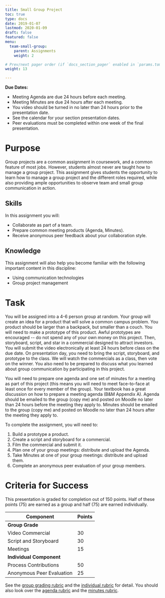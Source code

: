 ```yaml
---
title: Small Group Project
toc: true
type: docs
date: 2019-01-07
lastmod: 2020-01-09
draft: false
featured: false
menu:
  team-small-group:
    parent: Assignments
    weight: 2

# Prev/next pager order (if `docs_section_pager` enabled in `params.toml`)
weight: 13

---
```


**Due Dates:**

  * Meeting Agenda are due 24 hours before each meeting.
  * Meeting Minutes are due 24 hours after each meeting.
  * You video should be turned in no later than 24 hours prior to the presentation date.
  * See the calendar for your section presentation dates.
  * Peer evaluations must be completed within one week of the final presentation.

Purpose
=======

Group projects are a common assignment in coursework, and a common feature of most jobs.
However, students almost never are taught how to manage a group project.
This assignment gives students the opportunity to learn how to manage a group project and the different roles required, while also providing ample opportunities to observe team and small group communication in action.

Skills
------

In this assignment you will:

* Collaborate as part of a team.
* Prepare common meeting products (Agenda, Minutes).
* Receive anonymous peer feedback about your collaboration style.

Knowledge
---------

This assignment will also help you become familiar with the following important content in this discipline:

* Using communication technologies
* Group project management

Task
====

You will be assigned into a 4-6 person group at random.
Your group will create an idea for a product that will solve a common campus problem.
You product should be larger than a backpack, but smaller than a couch.
You will need to make a prototype of this product.
Awful prototypes are encouraged -- do not spend any of your own money on this project.
Then, storyboard, script, and star in a commercial designed to attract investors.
You will submit the video electronically at least 24 hours before class on the due date.
On presentation day, you need to bring the script, storyboard, and prototype to the class.
We will watch the commercials as a class, then vote on the winner.
You also need to be prepared to discuss what you learned about group communication by participating in this project.

You will need to prepare one agenda and one set of minutes for a meeting as part of this project (this means you will need to meet face-to-face at least once for every member of the group).
Your textbook has a great discussion on how to prepare a meeting agenda (B&M Appendix A).
Agenda should be emailed to the group (copy me) and posted on Moodle no later than 24 hours before the meeting they apply to.
Minutes should be emailed to the group (copy me) and posted on Moodle no later than 24 hours after the meeting they apply to.

To complete the assignment, you will need to:

1. Build a prototype a product.
2. Create a script and storyboard for a commercial.
3. Film the commercial and submit it.
4. Plan one of your group meetings: distribute and upload the Agenda.
5. Take Minutes at one of your group meetings: distribute and upload them.
6. Complete an anonymous peer evaluation of your group members.

<!--
Examples
--------

Here is an example debate.[^student-permission]

{{< youtube 9oiPG1VIzR4 >}}
-->

Criteria for Success
====================

This presentation is graded for completion out of 150 points. Half of these points (75) are earned as a group and half (75) are earned individually.


Component                       | Points
--------------------------------|-------
**Group Grade**                 |
Video Commercial                | 30
Script and Storyboard           | 30
Meetings                        | 15
**Individual Component**        |
Process Contributions           | 50
Anonymous Peer Evaluation       | 25

See the [group grading rubric][small-project-group-rubric] and the [individual rubric][small-project-individual-rubric] for detail.
You should also look over the [agenda rubric][] and the [minutes rubric][].

[small-project-group-rubric]:      /course/team-small-group/handout/small-project-group-rubric.pdf
[small-project-individual-rubric]: /course/team-small-group/handout/small-project-individual-rubric.pdf
[agenda rubric]:                   /course/team-small-group/handout/agenda-rubric.pdf
[minutes rubric]:                  /course/team-small-group/handout/minutes-rubric.pdf

<!--
Acknowledgments
===============
-->
<!--
[^student-permission]: Many thanks to the students who have given me permission to use examples based on their work. Student consent forms are on file.
-->

<!-- Links -->

<!-- Previous Versions:

   v#   | Date       | Modifications
  ------|------------|:--------------
  v0.00 | 2020-01-28 | Initial version

-->

